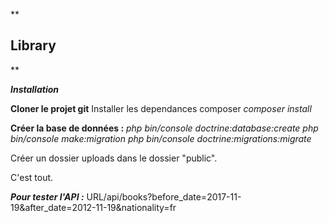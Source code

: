
**

## Library

**

***Installation***

**Cloner le projet git**
Installer les dependances composer
    *composer install*

**Créer la base de données :**
    *php bin/console doctrine:database:create
    php bin/console make:migration
    php bin/console doctrine:migrations:migrate*

Créer un dossier uploads dans le dossier "public".


 C'est tout.



***Pour tester l'API :***
URL/api/books?before_date=2017-11-19&after_date=2012-11-19&nationality=fr